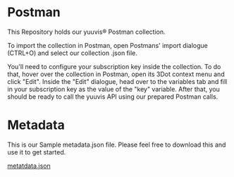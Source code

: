 # Postman
This Repository holds our yuuvis® Postman collection. 

To import the collection in Postman, open Postmans' import dialogue (CTRL+O) and select our collection .json file.

You'll need to configure your subscription key inside the collection. To do that, hover over the collection in Postman, open its 3Dot context menu and click "Edit". Inside the "Edit" dialogue, head over to the variables tab and fill in your subscription key as the value of the "key" variable. After that, you should be ready to call the yuuvis API using our prepared Postman calls.



# Metadata

This is our Sample metadata.json file. Please feel free to download this and use it to get started. 

[metatdata.json](./metadata.json)